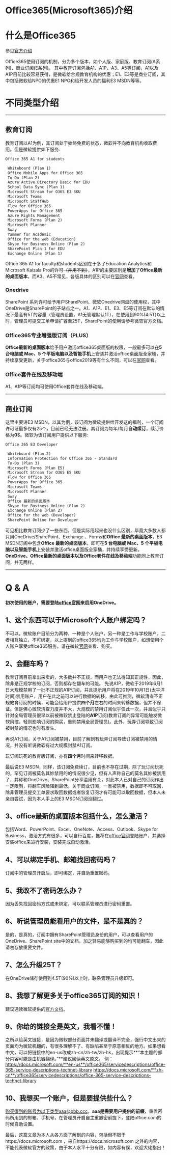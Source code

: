 # Office365(Microsoft365)介绍

# 什么是Office365
参见[官方介绍](https://www.office.com/)

Office365使用订阅的机制，分为多个版本，如个人版、家庭版、教育订阅(A系列)、商业订阅(E系列)。
其中教育订阅包括A1、A1P、A3、A5等订阅，A1以及A1P目前比较容易获得，是微软给合规教育机构的优惠；E1、E3等是商业订阅，其中包括微软给NPO的优惠E1 NPO和给开发人员的福利E3 MSDN等等。

# 不同类型介绍
***
## 教育订阅
教育订阅以A1为例，其订阅处于始终免费的状态，微软并不向教育机构收取费用，但是微软提供如下服务:

```markdown
Office 365 A1 for students

 Whiteboard (Plan 1)
 Office Mobile Apps for Office 365
 To-Do (Plan 2)
 Azure Active Directory Basic for EDU
 School Data Sync (Plan 1)
 Microsoft Stream for O365 E3 SKU
 Microsoft Teams
 Microsoft StaffHub
 Flow for Office 365
 PowerApps for Office 365
 Azure Rights Management
 Microsoft Forms (Plan 2)
 Microsoft Planner
 Sway
 Yammer for Academic
 Office for the web (Education)
 Skype for Business Online (Plan 2)
 SharePoint Plan 1 for EDU
 Exchange Online (Plan 1)
```
Office 365 A1 for faculty和students区别在于多了Education Analytics和Microsoft Kaizala Pro的许可~~（并用不到）~~，A1P的主要区别是**增加**了**Office最新的桌面版本**，而A3、A5不常见，各版具体的区别可以在[官网](https://www.microsoft.com/en-us/microsoft-365/academic/compare-office-365-education-plans)查看。
### Onedrive
SharePoint 系列许可给予用户SharePoint、微软Onedrive网盘的使用权，其中OneDrive是SharePoint的子站点之一。A1、A1P、E1、E3、E5等订阅在默认的情况下最高有5T的容量（管理员设置，A1无管理默认1T），在使用到90%(4.5T)以上时，管理员可提交工单申请扩容至25T，SharePoint的使用请参考微软官方文档。
### Office365专业增强版订阅（PLUS）
**Office最新的桌面版本**给予用户激活office365桌面版的权限，一般最多可以在**5 台电脑或 Mac、5 个平板电脑以及智能手机**上安装并激活office桌面版全家桶，并持续享受更新，关于office365与office2019等有什么不同，可以在[官网](https://support.office.com/en-us/article/what-s-the-difference-between-office-365-and-office-2019-ed447ebf-6060-46f9-9e90-a239bd27eb96?ui=en-US&rs=en-US&ad=US)查看。
### Office套件在线及移动端
A1、A1P等订阅均可使用Office套件在线及移动端。
***
## 商业订阅
这里主要讲E3 MSDN，以其为例，该订阅为微软提供给开发这的福利，一个订阅许可证最多仅有25个，目前已经无法注册。其订阅为每年/每月**自动续订**，续订价格为**0**$。微软为该订阅用户提供以下服务:
```markdown
Office 365 E3 Developer

 Whiteboard (Plan 2)
 Information Protection for Office 365 - Standard
 To-Do (Plan 3)
 Microsoft Forms (Plan E5)
 Microsoft Stream for O365 E5 SKU
 Flow for Office 365
 PowerApps for Office 365
 Microsoft Teams
 Microsoft Planner
 Sway
 Office 最新的桌面版本
 Skype for Business Online (Plan 2)
 Exchange Online (Plan 2)
 Office for the web (Developer)
 SharePoint Online for Developer
```
可见相比教育订阅少了一些东西，但是实际用起来也没什么区别，毕竟大多数人都只用OneDrive/SharePoint、Exchange
、Forms和**Office 最新的桌面版本**，E3 MSDN订阅中包含**Office 最新的桌面版本**，即可在**5 台电脑或 Mac、5 个平板电脑以及智能手机**上安装并激活office桌面版全家桶，并持续享受更新。
**OneDrive、Office最新的桌面版本以及Office套件在线及移动端**功能同上教育订阅，并无两样。
***
# Q & A

**初次使用的账户，需要登陆[office官网](office.com)来启用OneDrive。**

## 1、这个东西可以于Microsoft个人账户绑定吗？
不可以，微软账户目前分为两种，一种是个人账户，另一种是工作与学校账户，二者相互独立，不可绑定，以上提到的office365均为工作与学校账户，如想使用个人账户享受office365服务，请在微软[官网](https://www.microsoft.com/en-/microsoft-365/compare-all-microsoft-365-products)查看、购买。

## 2、会翻车吗？
教育订阅目前拿出来卖的，大多数并不正规，而用户也无法得知其正规性，因此，除非是正规学校的订阅，否则都存在翻车的可能。
先说A1P，微软于2019年6月1日大规模禁用了一批不正规的A1P订阅，并且提示用户将在2019年10月1日(太平洋时间)禁用账户，用户在此之前可以进行数据的转移，由此可推测，微软清查不正规教育订阅的时候，可能会给用户提供**四个月**左右的时间来转移数据，但并不保证。但是佛心微软清查力度并不大，大规模的禁用订阅似乎仅此一次，并且似乎只针对全局管理员很早以前被微软禁止登陆的**A1P**订阅(教育订阅的异常可能触发微软风控，轻则影响订阅的购买，重则禁用全局管理员)。此外，玩弄订阅导致订阅被封禁的情况也时有发生。

再说A1订阅，关于A1订阅被禁用，目前了解到有玩弄订阅导致订阅被禁用的情况，并没有听说微软有过大规模封禁A1订阅。

玩订阅玩死的教育版订阅，亦有**四个月**时间来转移数据。

最后说E3 MSDN，同样，该订阅免费续订，目前也不存在过期，除了玩订阅玩死的，罕见订阅被莫名其妙禁用的的情况很少见，但有人声称自己的莫名其妙被禁用了，并称和OneDrive、SharePoint分享滥用有关，对此本人已对自己的订阅作出一定限制，将翻车风险降到最低。关于商业订阅，一旦被禁用，数据即不可取回，除非管理员提交工单要求取回数据或者恢复订阅才有可能可以取回数据，但本人未亲自尝试，因为本人手上的E3 MSDN订阅没翻过。

## 3、office最新的桌面版本包括什么，怎么激活？
包括Word、PowerPoint、Excel、OneNote、Access、Outlook、Skype for Business，激活方式有很多，可以自行百度，推荐在[office官网](office.com)登陆账户，并选择安装office来进行安装，安装完成自动激活。

## 4、可以绑定手机、邮箱找回密码吗？
订阅中的管理员开启后，即可绑定，并自助重置密码。

## 5、我改不了密码怎么办？
因为丢失找回密码方式或未绑定，可以联系管理员进行密码重置。

## 6、听说管理员能看用户的文件，是不是真的？
是的，是真的，订阅中拥有SharePoint管理员身份的用户，可以查看用户的OneDrive、SharePoint site中的文档。加之轻易能够购买到的均可能翻车，因此请勿存放重要文件。

## 7、怎么升级25T？
在OneDrive储存使用到4.5T(90%)以上时，联系管理员升级即可。

## 8、我想了解更多关于office365订阅的知识！
建议通读微软提供的[官方文档](https://docs.microsoft.com/en-us/office365/servicedescriptions)。

## 9、你给的链接全是英文，我看不懂！
之所以给英文链接，是因为微软部分页面并未翻译或翻译不完全，强行中文出来的页面均为微软机翻的，有很多理解不了、有缺陷甚至于原意相反的地方。如果想看中文，可以把链接中的en-us改成zh-cn/zh-tw/zh-hk，出现提示**“本主题的部分内容可能是由机器翻译。”**建议阅读英文原文。
例：https://docs.microsoft.com/**en-us**/office365/servicedescriptions/office-365-service-descriptions-technet-library
    https://docs.microsoft.com/**zh-cn**/office365/servicedescriptions/office-365-service-descriptions-technet-library
## 10、我想买一个账户，但是要提供些什么？
购买得到的账号为以下类型aaa@bbb.ccc，**aaa是需要用户提供的前缀**，重置密码所用到的邮箱、手机号，在管理员开启自主重置密前提下，登陆office.com的时候自助设置。

最后，这篇文章为本人从各方面了解到的内容，包括但不限于https://docs.microsoft.com ，来自https://docs.microsoft.com 之外的内容，不能代表微软官方的政策，由于本人水平十分有限，如内容有误，欢迎大佬指出！

